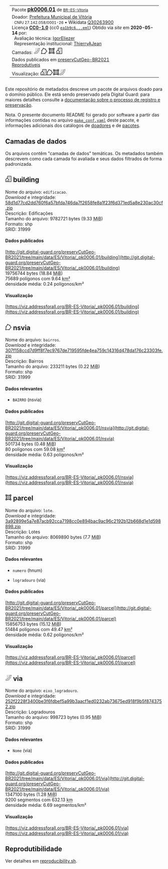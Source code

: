 <aside>
<table align="right" style="padding: 1em">
<tr><td>Pacote <a target="_git" title="link canônico para o git deste pacote" href="http://git.digital-guard.org/preserv-BR/blob/main/data/ES/Vitoria/_pk0006.01"><big><b>pk0006.01</b></big></a> de <small><a target="_osmcodes" title="Jurisdição" href="https://osm.codes/BR-ES-Vitoria">BR-ES-Vitoria</a></small>
</td></tr>
<tr><td>
Doador: <a rel="external" target="_doador" href="https://www.vitoria.es.gov.br/">Prefeitura Municipal de Vitória</a>
<br/>&nbsp; <small>CNPJ 27.142.058/0001-26</small> • Wikidata <a rel="external" target="_doador" title="link descritor Wikidata do doador" href="https://www.wikidata.org/wiki/Q30263900">Q30263900</a></small><br/>
Licença <a rel="external" target="_doador" href="https://creativecommons.org/publicdomain/zero/1.0/"><b>CC0-1.0</b></a> (cc0 <a title="SHA256 ea1b9c60680466bc015231fa9438a64704ecb3bd24875b47af3736eace3e9b44.eml" href="http://dl.digital-guard.org/ea1b9c60680466bc015231fa9438a64704ecb3bd24875b47af3736eace3e9b44.eml"><code>ea1b9c6...eml</code></a>)
Obtido via <i>site</i> em <b>2020-05-14</b> por:
<br/>&nbsp; Avaliação técnica: <a rel="external" target="_gitPerson" title="usuário Git" href="https://github.com/IgorEliezer">IgorEliezer</a>
<br/>&nbsp; Representação institucional: <a rel="external" target="_gitPerson" title="usuário Git" href="https://github.com/ThierryAJean">ThierryAJean</a><br/>
</td></tr>
<tr><td>Camadas: <a title="via" href="#-via"><img src="https://raw.githubusercontent.com/digital-guard/preserv/main/docs/assets/layerIcon-via.png" alt="via" width="20"/></a> <a title="nsvia" href="#-nsvia"><img src="https://raw.githubusercontent.com/digital-guard/preserv/main/docs/assets/layerIcon-nsvia.png" alt="nsvia" width="20"/></a> <a title="parcel" href="#-parcel"><img src="https://raw.githubusercontent.com/digital-guard/preserv/main/docs/assets/layerIcon-parcel.png" alt="parcel" width="20"/></a> <a title="building" href="#-building"><img src="https://raw.githubusercontent.com/digital-guard/preserv/main/docs/assets/layerIcon-building.png" alt="building" width="20"/></a> </td></tr>
<tr><td>Dados publicados em <a href="http://git.digital-guard.org/preservCutGeo-BR2021/tree/main/data/ES/Vitoria/_pk0006.01">preservCutGeo-BR2021</a><br/><a href="#reprodutibilidade">Reprodutíveis</a></td></tr>
<tr><td>Visualização: <a title="building" href="https://viz.addressforall.org/BR-ES-Vitoria/_pk0006.01/building"><img src="https://raw.githubusercontent.com/digital-guard/preserv/main/docs/assets/layerIcon-building.png" alt="building" width="20"/></a><a title="nsvia" href="https://viz.addressforall.org/BR-ES-Vitoria/_pk0006.01/nsvia"><img src="https://raw.githubusercontent.com/digital-guard/preserv/main/docs/assets/layerIcon-nsvia.png" alt="nsvia" width="20"/></a><a title="parcel" href="https://viz.addressforall.org/BR-ES-Vitoria/_pk0006.01/parcel"><img src="https://raw.githubusercontent.com/digital-guard/preserv/main/docs/assets/layerIcon-parcel.png" alt="parcel" width="20"/></a><a title="via" href="https://viz.addressforall.org/BR-ES-Vitoria/_pk0006.01/via"><img src="https://raw.githubusercontent.com/digital-guard/preserv/main/docs/assets/layerIcon-via.png" alt="via" width="20"/></a></td></tr>
</table>
</aside>

<section>

Este repositório de metadados descreve um pacote de arquivos doado para o domínio público. Ele está sendo preservado pela Digital Guard: para maiores detalhes consulte a [documentação sobre o processo de registro e preservação](https://wiki.addressforall.org/doc/Documentação_Digital-guard).

Nota. O presente documento README foi gerado por software a partir das informações contidas no arquivo [`make_conf.yaml`](make_conf.yaml) deste pacote, e informações adicionais dos catálogos de [doadores](https://git.digital-guard.org/preserv-BR/blob/main/data/donor.csv) e de [pacotes](https://git.digital-guard.org/preserv-BR/blob/main/data/donatedPack.csv).

# Camadas de dados

Os arquivos contêm "camadas de dados" temáticas. Os metadados também descrevem como cada camada foi avaliada e seus dados filtrados de forma padronizada.

## <img src="https://raw.githubusercontent.com/digital-guard/preserv/main/docs/assets/layerIcon-building.png" alt="building" width="20"/> building

Nome do arquivo: `edificacao`.<br/>*Download* e integridade: [58d1d77cd2dd760f6a57bfda746da7f2658fe8a1f23f6d371ed5a8e230ac30cf.zip](http://dl.digital-guard.org/58d1d77cd2dd760f6a57bfda746da7f2658fe8a1f23f6d371ed5a8e230ac30cf.zip)<br/>Descrição: Edificações<br/>Tamanho do arquivo: 9782721 bytes (9.33 <abbr title="mebibyte">MiB</abbr>)<br/>Formato: shp<br/>SRID: 31999

#### Dados publicados
[http://git.digital-guard.org/preservCutGeo-BR2021/tree/main/data/ES/Vitoria/_pk0006.01/building](http://git.digital-guard.org/preservCutGeo-BR2021/tree/main/data/ES/Vitoria/_pk0006.01/building)<br/>19756744 bytes (18.84 <abbr title="mebibyte">MiB</abbr>)<br/>75689 polígonos com 9.64 <abbr title="quilômetros quadrados">km²</abbr><br/>densidade média: 0.24 polígonos/km²

#### Visualização
[https://viz.addressforall.org/BR-ES-Vitoria/_pk0006.01/building](https://viz.addressforall.org/BR-ES-Vitoria/_pk0006.01/building)
## <img src="https://raw.githubusercontent.com/digital-guard/preserv/main/docs/assets/layerIcon-nsvia.png" alt="nsvia" width="20"/> nsvia

Nome do arquivo: `bairros`.<br/>*Download* e integridade: [307f158ccd7d9ff8f7ec9767de719595fde4ea759c14316d478da176c23303fe.zip](http://dl.digital-guard.org/307f158ccd7d9ff8f7ec9767de719595fde4ea759c14316d478da176c23303fe.zip)<br/>Descrição: Bairros<br/>Tamanho do arquivo: 233211 bytes (0.22 <abbr title="mebibyte">MiB</abbr>)<br/>Formato: shp<br/>SRID: 31999

#### Dados relevantes
* `BAIRRO` (nsvia)

#### Dados publicados
[http://git.digital-guard.org/preservCutGeo-BR2021/tree/main/data/ES/Vitoria/_pk0006.01/nsvia](http://git.digital-guard.org/preservCutGeo-BR2021/tree/main/data/ES/Vitoria/_pk0006.01/nsvia)<br/>501734 bytes (0.48 <abbr title="mebibyte">MiB</abbr>)<br/>80 polígonos com 59.08 <abbr title="quilômetros quadrados">km²</abbr><br/>densidade média: 0.63 polígonos/km²

#### Visualização
[https://viz.addressforall.org/BR-ES-Vitoria/_pk0006.01/nsvia](https://viz.addressforall.org/BR-ES-Vitoria/_pk0006.01/nsvia)
## <img src="https://raw.githubusercontent.com/digital-guard/preserv/main/docs/assets/layerIcon-parcel.png" alt="parcel" width="20"/> parcel

Nome do arquivo: `lote`.<br/>*Download* e integridade: [3a92899e5a7e87acb92cca7198cc0e894bac9ac96c2192b12b668d1e1d598898.zip](http://dl.digital-guard.org/3a92899e5a7e87acb92cca7198cc0e894bac9ac96c2192b12b668d1e1d598898.zip)<br/>Descrição: Lotes<br/>Tamanho do arquivo: 8069890 bytes (7.7 <abbr title="mebibyte">MiB</abbr>)<br/>Formato: shp<br/>SRID: 31999

#### Dados relevantes
* `numero` (hnum)

* `logradouro` (via)

#### Dados publicados
[http://git.digital-guard.org/preservCutGeo-BR2021/tree/main/data/ES/Vitoria/_pk0006.01/parcel](http://git.digital-guard.org/preservCutGeo-BR2021/tree/main/data/ES/Vitoria/_pk0006.01/parcel)<br/>15856753 bytes (15.12 <abbr title="mebibyte">MiB</abbr>)<br/>51484 polígonos com 49.47 <abbr title="quilômetros quadrados">km²</abbr><br/>densidade média: 0.62 polígonos/km²

#### Visualização
[https://viz.addressforall.org/BR-ES-Vitoria/_pk0006.01/parcel](https://viz.addressforall.org/BR-ES-Vitoria/_pk0006.01/parcel)
## <img src="https://raw.githubusercontent.com/digital-guard/preserv/main/docs/assets/layerIcon-via.png" alt="via" width="20"/> via

Nome do arquivo: `eixo_logradouro`.<br/>*Download* e integridade: [252f2228f3400be3f6fdbef5a99b3aacf1ed0232ab73675ed918f9b5f8743752.zip](http://dl.digital-guard.org/252f2228f3400be3f6fdbef5a99b3aacf1ed0232ab73675ed918f9b5f8743752.zip)<br/>Descrição: Logradouros<br/>Tamanho do arquivo: 998723 bytes (0.95 <abbr title="mebibyte">MiB</abbr>)<br/>Formato: shp<br/>SRID: 31999

#### Dados relevantes
* `Nome` (via)

#### Dados publicados
[http://git.digital-guard.org/preservCutGeo-BR2021/tree/main/data/ES/Vitoria/_pk0006.01/via](http://git.digital-guard.org/preservCutGeo-BR2021/tree/main/data/ES/Vitoria/_pk0006.01/via)<br/>1347100 bytes (1.28 <abbr title="mebibyte">MiB</abbr>)<br/>9200 segmentos com 632.13 <abbr title="quilômetros">km</abbr><br/>densidade média: 6.69 segmentos/km²

#### Visualização
[https://viz.addressforall.org/BR-ES-Vitoria/_pk0006.01/via](https://viz.addressforall.org/BR-ES-Vitoria/_pk0006.01/via)

</section>
<section>

# Reprodutibilidade

Ver detalhes em [reproducibility.sh](reproducibility.sh).

</section>

